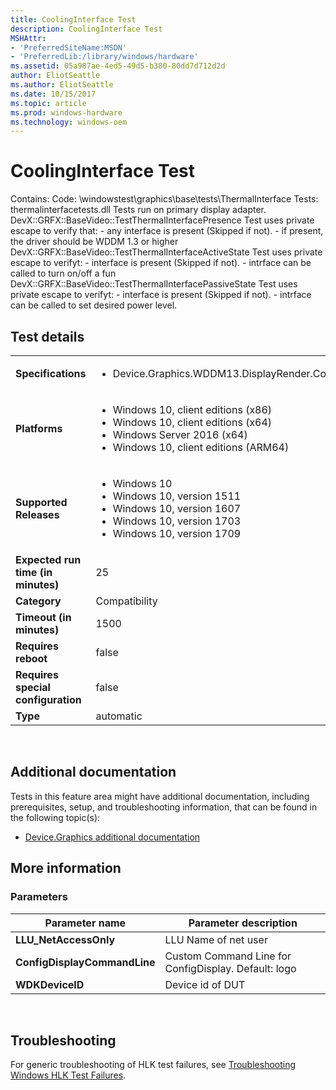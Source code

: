```yaml
---
title: CoolingInterface Test
description: CoolingInterface Test
MSHAttr:
- 'PreferredSiteName:MSDN'
- 'PreferredLib:/library/windows/hardware'
ms.assetid: 05a987ae-4ed5-49d5-b380-80dd7d712d2d
author: EliotSeattle
ms.author: EliotSeattle
ms.date: 10/15/2017
ms.topic: article
ms.prod: windows-hardware
ms.technology: windows-oem
---
```


# <span id="p_hlk_test.6efc91df-8e9c-4eb4-8da3-2840a2eac30f"></span>CoolingInterface Test


Contains: Code: \\windowstest\\graphics\\base\\tests\\ThermalInterface Tests: thermalinterfacetests.dll Tests run on primary display adapter. DevX::GRFX::BaseVideo::TestThermalInterfacePresence Test uses private escape to verify that: - any interface is present (Skipped if not). - if present, the driver should be WDDM 1.3 or higher DevX::GRFX::BaseVideo::TestThermalInterfaceActiveState Test uses private escape to verifyt: - interface is present (Skipped if not). - intrface can be called to turn on/off a fun DevX::GRFX::BaseVideo::TestThermalInterfacePassiveState Test uses private escape to verifyt: - interface is present (Skipped if not). - intrface can be called to set desired power level.

## Test details
|||
|---|---|
| **Specifications**  | <ul><li>Device.Graphics.WDDM13.DisplayRender.CoolingInterface.ThermalHints</li></ul> |  
| **Platforms**   | <ul><li>Windows 10, client editions (x86)</li><li>Windows 10, client editions (x64)</li><li>Windows Server 2016 (x64)</li><li>Windows 10, client editions (ARM64)</li></ul> |
| **Supported Releases** | <ul><li>Windows 10</li><li>Windows 10, version 1511</li><li>Windows 10, version 1607</li><li>Windows 10, version 1703</li><li>Windows 10, version 1709</li></ul> |
|**Expected run time (in minutes)**| 25 |
|**Category**| Compatibility |
|**Timeout (in minutes)**| 1500 |
|**Requires reboot**| false |
|**Requires special configuration**| false |
|**Type**| automatic |

 

## <span id="Additional_documentation"></span><span id="additional_documentation"></span><span id="ADDITIONAL_DOCUMENTATION"></span>Additional documentation


Tests in this feature area might have additional documentation, including prerequisites, setup, and troubleshooting information, that can be found in the following topic(s):

-   [Device.Graphics additional documentation](device-graphics-additional-documentation.md)

## <span id="More_information"></span><span id="more_information"></span><span id="MORE_INFORMATION"></span>More information


### <span id="Parameters"></span><span id="parameters"></span><span id="PARAMETERS"></span>Parameters

| Parameter name               | Parameter description                                |
|------------------------------|------------------------------------------------------|
| **LLU\_NetAccessOnly**       | LLU Name of net user                                 |
| **ConfigDisplayCommandLine** | Custom Command Line for ConfigDisplay. Default: logo |
| **WDKDeviceID**              | Device id of DUT                                     |

 

## <span id="Troubleshooting"></span><span id="troubleshooting"></span><span id="TROUBLESHOOTING"></span>Troubleshooting


For generic troubleshooting of HLK test failures, see [Troubleshooting Windows HLK Test Failures](..\user\troubleshooting-windows-hlk-test-failures.md).

 

 






